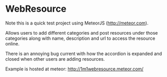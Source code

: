 WebResource
===========

Note this is a quick test project using MeteorJS (http://meteor.com).

Allows users to add different categories and post resources under those categories along with name, description and url to access the resource online.

There is an annoying bug current with how the accordion is expanded and closed when other users are adding resources.

Example is hosted at meteor:
http://1m1webresource.meteor.com/